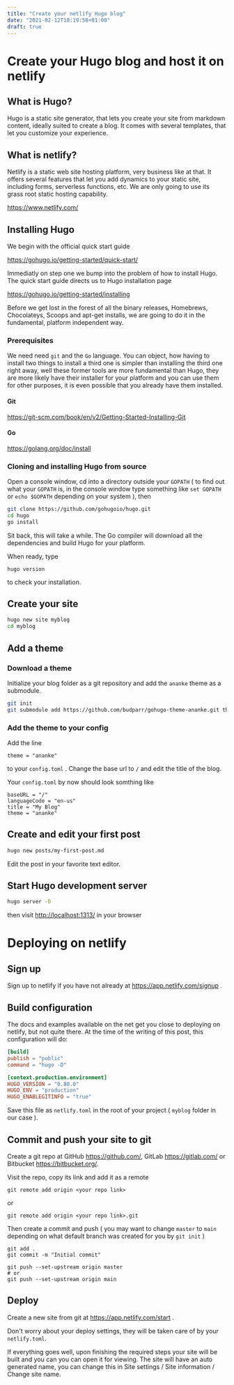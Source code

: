```yaml
---
title: "Create your netlify Hugo blog"
date: "2021-02-12T10:19:58+01:00"
draft: true
---
```


# Create your Hugo blog and host it on netlify

## What is Hugo?

Hugo is a static site generator, that lets you create your site from markdown content, ideally suited to create a blog. It comes with several templates, that let you customize your experience.

## What is netlify?

Netlify is a static web site hosting platform, very business like at that. It offers several features that let you add dynamics to your static site, including forms, serverless functions, etc. We are only going to use its grass root static hosting capability.

https://www.netlify.com/

## Installing Hugo

We begin with the official quick start guide

https://gohugo.io/getting-started/quick-start/

Immediatly on step one we bump into the problem of how to install Hugo. The quick start guide directs us to Hugo installation page

https://gohugo.io/getting-started/installing

Before we get lost in the forest of all the binary releases, Homebrews, Chocolateys, Scoops and apt-get installs, we are going to do it in the fundamental, platform independent way.

### Prerequisites

We need need `git` and the `Go` language. You can object, how having to install two things to install a third one is simpler than installing the third one right away, well these former tools are more fundamental than Hugo, they are more likely have their installer for your platform and you can use them for other purposes, it is even possible that you already have them installed.

#### Git

https://git-scm.com/book/en/v2/Getting-Started-Installing-Git

#### Go

https://golang.org/doc/install

### Cloning and installing Hugo from source

Open a console window, cd into a directory outside your `GOPATH` ( to find out what your `GOPATH` is, in the console window type something like `set GOPATH` or `echo $GOPATH` depending on your system ), then

```bash
git clone https://github.com/gohugoio/hugo.git
cd hugo
go install
```

Sit back, this will take a while. The Go compiler will download all the dependencies and build Hugo for your platform.

When ready, type

```
hugo version
```

to check your installation.

## Create your site

```bash
hugo new site myblog
cd myblog
```

## Add a theme

### Download a theme

Initialize your blog folder as a git repository and add the `ananke` theme as a submodule.

```bash
git init
git submodule add https://github.com/budparr/gohugo-theme-ananke.git themes/ananke
```

### Add the theme to your config

Add the line

```
theme = "ananke"
```

to your `config.toml` . Change the base url to `/` and edit the title of the blog.

Your `config.toml` by now should look somthing like

```
baseURL = "/"
languageCode = "en-us"
title = "My Blog"
theme = "ananke"
```

## Create and edit your first post

```bash
hugo new posts/my-first-post.md
```

Edit the post in your favorite text editor.

## Start Hugo development server

```bash
hugo server -D
```

then visit [http://localhost:1313/](http://localhost:1313/) in your browser

# Deploying on netlify

## Sign up

Sign up to netlify if you have not already at https://app.netlify.com/signup .

## Build configuration

The docs and examples available on the net get you close to deploying on netlify, but not quite there. At the time of the writing of this post, this configuration will do:

```toml
[build]
publish = "public"
command = "hugo -D"

[context.production.environment]
HUGO_VERSION = "0.80.0"
HUGO_ENV = "production"
HUGO_ENABLEGITINFO = "true"
```

Save this file as `netlify.toml` in the root of your project ( `myblog` folder in our case ).

## Commit and push your site to git

Create a git repo at GitHub https://github.com/, GitLab https://gitlab.com/ or Bitbucket https://bitbucket.org/.

Visit the repo, copy its link and add it as a remote

```
git remote add origin <your repo link>
```

or

```
git remote add origin <your repo link>.git
```

Then create a commit and push ( you may want to change `master` to `main` depending on what default branch was created for you by `git init` )

```
git add .
git commit -m "Initial commit"

git push --set-upstream origin master
# or
git push --set-upstream origin main
```

## Deploy

Create a new site from git at https://app.netlify.com/start .

Don't worry about your deploy settings, they will be taken care of by your `netlify.toml`.

If everything goes well, upon finishing the required steps your site will be built and you can you can open it for viewing. The site will have an auto generated name, you can change this in Site settings / Site information / Change site name.

